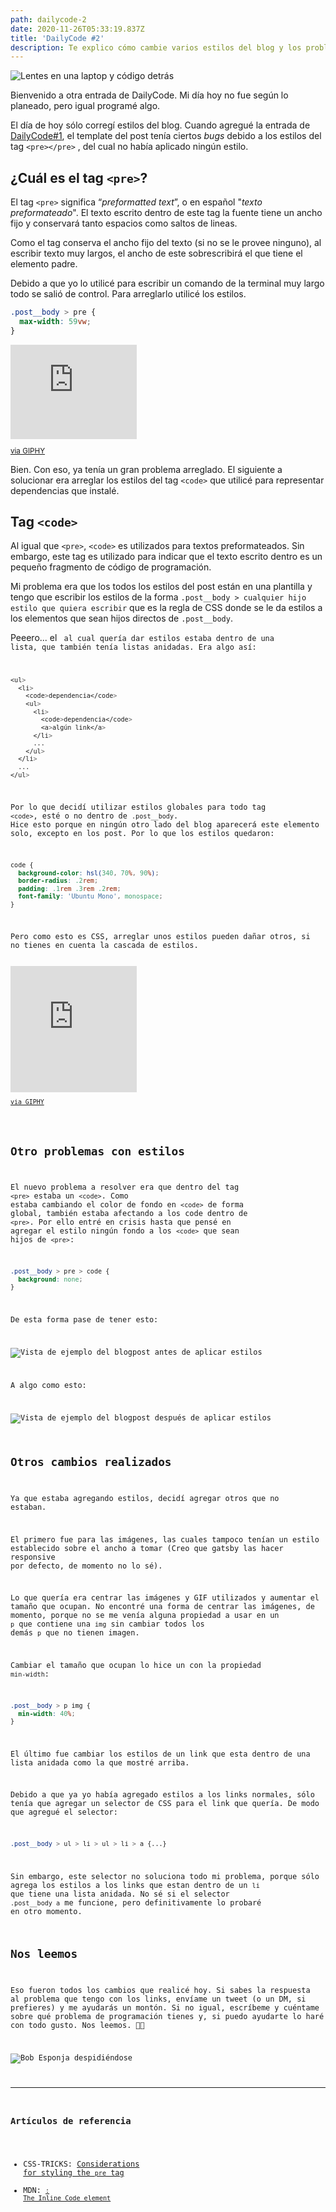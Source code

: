 ```yaml
---
path: dailycode-2
date: 2020-11-26T05:33:19.837Z
title: 'DailyCode #2'
description: Te explico cómo cambie varios estilos del blog y los problemas que encontré
---
```

![Lentes en una laptop y código detrás](/assets/welcome-blog.jpeg)

Bienvenido a otra entrada de DailyCode. Mi día hoy no fue según lo planeado, pero igual programé algo.

El día de hoy sólo corregí estilos del blog. Cuando agregué la entrada de [DailyCode#1](https://juansifontez.netlify.app/blog/dailycode-1/), el template del post tenía ciertos _bugs_ debido a los estilos del tag `<pre></pre>` , del cual no había aplicado ningún estilo.

## ¿Cuál es el tag `<pre>`?

El tag `<pre>` significa “_preformatted text_”, o en español "_texto preformateado_". El texto escrito dentro de este tag la fuente tiene un ancho fijo y conservará tanto espacios como saltos de lineas.

Como el tag conserva el ancho fijo del texto (si no se le provee ninguno), al escribir texto muy largos, el ancho de este sobrescribirá el que tiene el elemento padre.

Debido a que yo lo utilicé para escribir un comando de la terminal muy largo todo se salió de control. Para arreglarlo utilicé los estilos.

```CSS
.post__body > pre {
  max-width: 59vw;
}
```

<div style="width:40%;height:0;padding-bottom:30%;position:relative;"><iframe src="https://giphy.com/embed/1gUWdf8Z8HCxpM8cUR" width="100%" height="100%" style="position:absolute" frameBorder="0" class="giphy-embed" allowFullScreen></iframe></div><small><p><a href="https://giphy.com/gifs/ariana-grande-thank-u-next-you-1gUWdf8Z8HCxpM8cUR">via GIPHY</a></p></small>

Bien. Con eso, ya tenía un gran problema arreglado. El siguiente a solucionar era arreglar los estilos del tag `<code>` que utilicé para representar dependencias que instalé.

## Tag `<code>`

Al igual que `<pre>`, `<code>` es utilizados para textos preformateados. Sin embargo, este tag es utilizado para indicar que el texto escrito dentro es un pequeño fragmento de código de programación.

Mi problema era que los todos los estilos del post están en una plantilla y tengo que escribir los estilos de la forma `.post__body > cualquier hijo estilo que quiera escribir` que es la regla de CSS donde se le da estilos a los elementos que sean hijos directos de `.post__body`.

Peeero... el <code> al cual quería dar estilos estaba dentro de una lista, que también tenía listas anidadas. Era algo así:

```CSS
<ul>
  <li>
    <code>dependencia</code>
    <ul>
      <li>
        <code>dependencia</code>
        <a>algún link</a>
      </li>
      ...
    </ul>
  </li>
  ...
</ul>
```

Por lo que decidí utilizar estilos globales para todo tag `<code>`, esté o no dentro de `.post__body`. Hice esto porque en ningún otro lado del blog aparecerá este elemento solo, excepto en los post. Por lo que los estilos quedaron:

```css
code {
  background-color: hsl(340, 70%, 90%);
  border-radius: .2rem;
  padding: .1rem .3rem .2rem;
  font-family: 'Ubuntu Mono', monospace;
}
```

Pero como esto es CSS, arreglar unos estilos pueden dañar otros, si no tienes en cuenta la cascada de estilos.

<div style="width:40%;height:0;padding-bottom:40%;position:relative;"><iframe src="https://giphy.com/embed/13FrpeVH09Zrb2" width="100%" height="100%" style="position:absolute" frameBorder="0" class="giphy-embed" allowFullScreen></iframe></div><small><p><a href="https://giphy.com/gifs/css-13FrpeVH09Zrb2">via GIPHY</a></p></small>

## Otro problemas con estilos

El nuevo problema a resolver era que dentro del tag `<pre>` estaba un `<code>`. Como estaba cambiando el color de fondo en `<code>` de forma global, también estaba afectando a los code dentro de `<pre>`. Por ello entré en crisis hasta que pensé en agregar el estilo ningún fondo a los `<code>` que sean hijos de `<pre>`:

```css
.post__body > pre > code {
  background: none;
}
```

De esta forma pase de tener esto:

![Vista de ejemplo del blogpost antes de aplicar estilos](https://www.notion.so/image/https%3A%2F%2Fs3-us-west-2.amazonaws.com%2Fsecure.notion-static.com%2F36490fad-2c55-4954-9567-561231a17543%2FUntitled.png?table=block&id=a26b0ae5-8455-4b2a-bb2b-4f3507ea7b74&width=3030&userId=fd87b3a4-d13b-4aae-9095-8690d779fed7&cache=v2)

A algo como esto:

![Vista de ejemplo del blogpost después de aplicar estilos](https://www.notion.so/image/https%3A%2F%2Fs3-us-west-2.amazonaws.com%2Fsecure.notion-static.com%2F50eaf939-93eb-419e-8ee6-918ef21869a3%2FUntitled.png?table=block&id=1e06b8e4-092c-4eae-b8f8-b74558816c8e&width=3030&userId=fd87b3a4-d13b-4aae-9095-8690d779fed7&cache=v2)

## Otros cambios realizados

Ya que estaba agregando estilos, decidí agregar otros que no estaban.

El primero fue para las imágenes, las cuales tampoco tenían un estilo establecido sobre el ancho a tomar (Creo que gatsby las hacer responsive por defecto, de momento no lo sé).

Lo que quería era centrar las imágenes y GIF utilizados y aumentar el tamaño que ocupan. No encontré una forma de centrar las imágenes, de momento, porque no se me venía alguna propiedad a usar en un `p` que contiene una `img` sin cambiar todos los demás `p` que no tienen imagen.

Cambiar el tamaño que ocupan lo hice un con la propiedad `min-width`:

```css
.post__body > p img {
  min-width: 40%;
}
```

El último fue cambiar los estilos de un link que esta dentro de una lista anidada como la que mostré arriba.

Debido a que ya yo había agregado estilos a los links normales, sólo tenía que agregar un selector de CSS para el link que quería. De modo que agregué el selector:

```css
.post__body > ul > li > ul > li > a {...}
```

Sin embargo, este selector no soluciona todo mi problema, porque sólo agrega los estilos a los links que estan dentro de un `li` que tiene una lista anidada. No sé si el selector `.post__body a` me funcione, pero definitivamente lo probaré en otro momento.

## Nos leemos

Eso fueron todos los cambios que realicé hoy. Si sabes la respuesta al problema que tengo con los links, envíame un tweet (o un DM, si prefieres) y me ayudarás un montón. Si no igual, escríbeme y cuéntame sobre qué problema de programación tienes y, si puedo ayudarte lo haré con todo gusto. Nos leemos. 👋🏼

![Bob Esponja despidiéndose](/assets/cya.gif)

---------------

### Artículos de referencia

- CSS-TRICKS: [Considerations for styling the `pre` tag](https://css-tricks.com/considerations-styling-pre-tag/)
- MDN: [<code>: The Inline Code element](https://developer.mozilla.org/en-US/docs/Web/HTML/Element/code)
